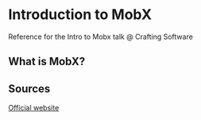 # Introduction to MobX

Reference for the Intro to Mobx talk @ Crafting Software

## What is MobX?








## Sources
[Official website](https://mobx.js.org/getting-started.html)
